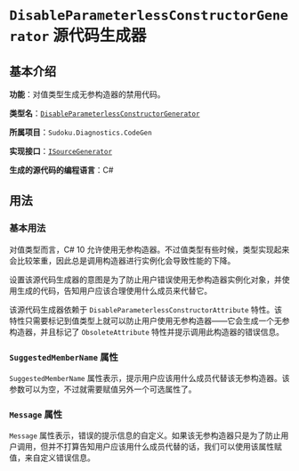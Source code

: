 # `DisableParameterlessConstructorGenerator` 源代码生成器

## 基本介绍

**功能**：对值类型生成无参构造器的禁用代码。

**类型名**：[`DisableParameterlessConstructorGenerator`](https://github.com/SunnieShine/Sudoku/blob/main/src/Sudoku.Diagnostics.CodeGen/Generators/DisableParameterlessConstructorGenerator.cs)

**所属项目**：`Sudoku.Diagnostics.CodeGen`

**实现接口**：[`ISourceGenerator`](https://docs.microsoft.com/en-us/dotnet/api/microsoft.codeanalysis.isourcegenerator)

**生成的源代码的编程语言**：C#

## 用法

### 基本用法

对值类型而言，C# 10 允许使用无参构造器。不过值类型有些时候，类型实现起来会比较笨重，因此总是调用构造器进行实例化会导致性能的下降。

设置该源代码生成器的意图是为了防止用户错误使用无参构造器实例化对象，并使用生成的代码，告知用户应该合理使用什么成员来代替它。

该源代码生成器依赖于 `DisableParameterlessConstructorAttribute` 特性。该特性只需要标记到值类型上就可以防止用户使用无参构造器——它会生成一个无参构造器，并且标记了 `ObsoleteAttribute` 特性并提示调用此构造器的错误信息。

### `SuggestedMemberName` 属性

`SuggestedMemberName` 属性表示，提示用户应该用什么成员代替该无参构造器。该参数可以为空，不过就需要赋值另外一个可选属性了。

### `Message` 属性

`Message` 属性表示，错误的提示信息的自定义。如果该无参构造器只是为了防止用户调用，但并不打算告知用户应该用什么成员代替的话，我们可以使用该属性赋值，来自定义错误信息。
